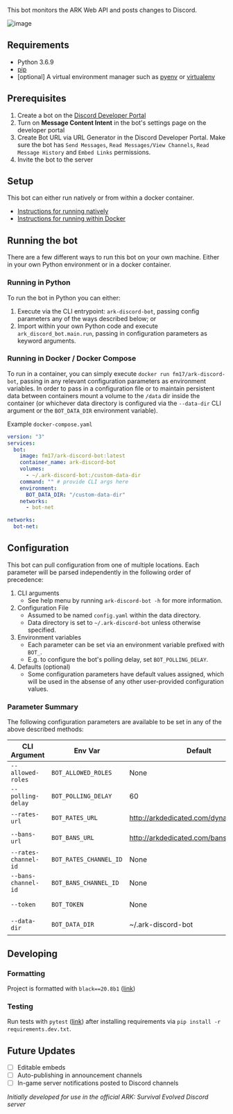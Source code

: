 This bot monitors the ARK Web API and posts changes to Discord.

![image](https://user-images.githubusercontent.com/82160306/143663008-ae44ae7a-4499-4abe-9568-89109f390128.png)

## Requirements
- Python 3.6.9
- [pip](https://pip.pypa.io/en/latest/installation/)
- [optional] A virtual environment manager such as [pyenv](https://github.com/pyenv/pyenv) or [virtualenv](https://virtualenv.pypa.io/en/latest/)

## Prerequisites
1. Create a bot on the [Discord Developer Portal](https://discordapp.com/developers/)
2. Turn on **Message Content Intent** in the bot's settings page on the developer portal
3. Create Bot URL via URL Generator in the Discord Developer Portal. Make sure the bot has `Send Messages`, `Read Messages/View Channels`, `Read Message History` and `Embed Links` permissions.
4. Invite the bot to the server

## Setup 
This bot can either run natively or from within a docker container. 
- [Instructions for running natively](docs/setup/native.md)
- [Instructions for running within Docker](docs/setup/docker.md)

## Running the bot
There are a few different ways to run this bot on your own machine. Either in your own Python environment or in a docker container.

### Running in Python
To run the bot in Python you can either:
1. Execute via the CLI entrypoint: `ark-discord-bot`, passing config parameters any of the ways described below; or
2. Import within your own Python code and execute `ark_discord_bot.main.run`, passing in configuration parameters as keyword arguments.

### Running in Docker / Docker Compose
To run in a container, you can simply execute `docker run fm17/ark-discord-bot`, passing in any relevant configuration parameters as environment variables. In order to pass in a configuration file
or to maintain persistent data between containers mount a volume to the `/data` dir inside the container (or whichever data directory is configured via the `--data-dir` CLI argument or the `BOT_DATA_DIR`
environment variable).

Example `docker-compose.yaml`
```yaml
version: "3"
services:
  bot:
    image: fm17/ark-discord-bot:latest
    container_name: ark-discord-bot
    volumes:
      - ~/.ark-discord-bot:/custom-data-dir
    command: "" # provide CLI args here
    environment:
      BOT_DATA_DIR: "/custom-data-dir"
    networks:
      - bot-net

networks:
  bot-net:
```

## Configuration
This bot can pull configuration from one of multiple locations. Each parameter will be parsed independently in the following order of precedence:
1. CLI arguments
    - See help menu by running `ark-discord-bot -h` for more information.
2. Configuration File
    - Assumed to be named `config.yaml` within the data directory.
    - Data directory is set to `~/.ark-discord-bot` unless otherwise specified.
3. Environment variables
    - Each parameter can be set via an environment variable prefixed with `BOT_`.
    - E.g. to configure the bot's polling delay, set `BOT_POLLING_DELAY`.
4. Defaults (optional)
    - Some configuration parameters have default values assigned, which will be used
    in the absense of any other user-provided configuration values. 


### Parameter Summary
The following configuration parameters are available to be set in any of the above described methods:

| CLI Argument           | Env Var                | Default                                   | Required | Description     |
| ---------------------- | ---------------------- | ----------------------------------------- | -------- | --------------- |
| `--allowed-roles`      | `BOT_ALLOWED_ROLES`    | None                                      | No       | \<insert desc\> |
| `--polling-delay`      | `BOT_POLLING_DELAY`    | 60                                        | No       | \<insert desc\> |
| `--rates-url`          | `BOT_RATES_URL`        | http://arkdedicated.com/dynamicconfig.ini | No       | \<insert desc\> |
| `--bans-url`           | `BOT_BANS_URL`         | http://arkdedicated.com/bansummary.txt    | No       | \<insert desc\> |
| `--rates-channel-id`   | `BOT_RATES_CHANNEL_ID` | None                                      | Yes      | \<insert desc\> |
| `--bans-channel-id`    | `BOT_BANS_CHANNEL_ID`  | None                                      | Yes      | \<insert desc\> |
| `--token `             | `BOT_TOKEN`            | None                                      | Yes      | \<insert desc\> | 
| `--data-dir`           | `BOT_DATA_DIR`         | ~/.ark-discord-bot                        | No       | \<insert desc\> |
    
## Developing

### Formatting
Project is formatted with `black==20.8b1` ([link](https://pypi.org/project/black/))

### Testing
Run tests with `pytest` ([link](https://docs.pytest.org/en/6.2.x/)) after installing requirements via `pip install -r requirements.dev.txt`.

## Future Updates
- [ ] Editable embeds
- [ ] Auto-publishing in announcement channels
- [ ] In-game server notifications posted to Discord channels

*Initially developed for use in the official ARK: Survival Evolved Discord server*
